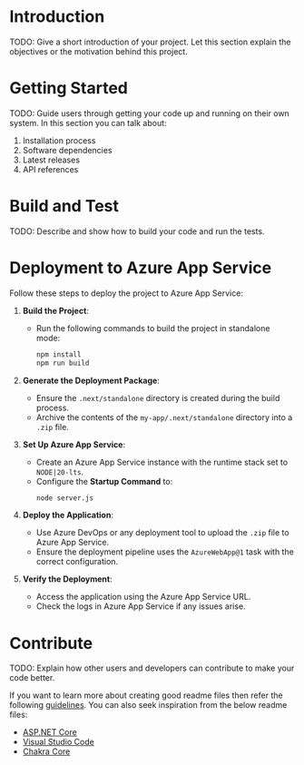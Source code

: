 # Introduction 
TODO: Give a short introduction of your project. Let this section explain the objectives or the motivation behind this project. 

# Getting Started
TODO: Guide users through getting your code up and running on their own system. In this section you can talk about:
1. Installation process
2. Software dependencies
3. Latest releases
4. API references

# Build and Test
TODO: Describe and show how to build your code and run the tests. 

# Deployment to Azure App Service
Follow these steps to deploy the project to Azure App Service:

1. **Build the Project**:
   - Run the following commands to build the project in standalone mode:
     ```bash
     npm install
     npm run build
     ```

2. **Generate the Deployment Package**:
   - Ensure the `.next/standalone` directory is created during the build process.
   - Archive the contents of the `my-app/.next/standalone` directory into a `.zip` file.

3. **Set Up Azure App Service**:
   - Create an Azure App Service instance with the runtime stack set to `NODE|20-lts`.
   - Configure the **Startup Command** to:
     ```bash
     node server.js
     ```

4. **Deploy the Application**:
   - Use Azure DevOps or any deployment tool to upload the `.zip` file to Azure App Service.
   - Ensure the deployment pipeline uses the `AzureWebApp@1` task with the correct configuration.

5. **Verify the Deployment**:
   - Access the application using the Azure App Service URL.
   - Check the logs in Azure App Service if any issues arise.

# Contribute
TODO: Explain how other users and developers can contribute to make your code better. 

If you want to learn more about creating good readme files then refer the following [guidelines](https://docs.microsoft.com/en-us/azure/devops/repos/git/create-a-readme?view=azure-devops). You can also seek inspiration from the below readme files:
- [ASP.NET Core](https://github.com/aspnet/Home)
- [Visual Studio Code](https://github.com/Microsoft/vscode)
- [Chakra Core](https://github.com/Microsoft/ChakraCore)